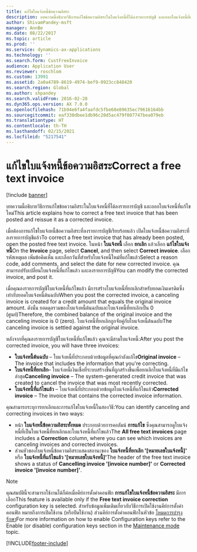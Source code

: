 ```yaml
---
title: แก้ไขใบแจ้งหนี้ข้อความอิสระ
description: บทความนี้อธิบายวิธีการแก้ไขข้อความอิสระในใบแจ้งหนี้ที่ได้ลงรายการบัญชี และออกใบแจ้งหนี้ที่แก้ไขใหม่
author: ShivamPandey-msft
manager: AnnBe
ms.date: 08/22/2017
ms.topic: article
ms.prod: ''
ms.service: dynamics-ax-applications
ms.technology: ''
ms.search.form: CustFreeInvoice
audience: Application User
ms.reviewer: roschlom
ms.custom: 13991
ms.assetid: 2a0a4789-8619-4974-bef9-0923cc848420
ms.search.region: Global
ms.author: shpandey
ms.search.validFrom: 2016-02-28
ms.dyn365.ops.version: AX 7.0.0
ms.openlocfilehash: 71b94e6fa4faafdc5fbe68e89635ec79616164bb
ms.sourcegitcommit: eaf330dbee1db96c20d5ac479f007747bea079eb
ms.translationtype: HT
ms.contentlocale: th-TH
ms.lasthandoff: 02/15/2021
ms.locfileid: "5217541"
---
```

# <a name="correct-a-free-text-invoice"></a><span data-ttu-id="e5712-103">แก้ไขใบแจ้งหนี้ข้อความอิสระ</span><span class="sxs-lookup"><span data-stu-id="e5712-103">Correct a free text invoice</span></span>

[!include [banner](../includes/banner.md)]

<span data-ttu-id="e5712-104">บทความนี้อธิบายวิธีการแก้ไขข้อความอิสระในใบแจ้งหนี้ที่ได้ลงรายการบัญชี และออกใบแจ้งหนี้ที่แก้ไขใหม่</span><span class="sxs-lookup"><span data-stu-id="e5712-104">This article explains how to correct a free text invoice that has been posted and reissue it as a corrected invoice.</span></span>

<span data-ttu-id="e5712-105">เมื่อต้องการแก้ไขใบแจ้งหนี้ข้อความอิสระที่ลงรายการบัญชีเรียบร้อยแล้ว เปิดใบแจ้งหนี้ข้อความอิสระที่ลงรายการบัญชีแล้ว</span><span class="sxs-lookup"><span data-stu-id="e5712-105">To correct a free text invoice that has already been posted, open the posted free text invoice.</span></span> <span data-ttu-id="e5712-106">ในหน้า **ใบแจ้งหนี้** เลือก **ยกเลิก** แล้วเลือก **แก้ไขใบแจ้งหนี้**</span><span class="sxs-lookup"><span data-stu-id="e5712-106">On the **Invoice** page, select **Cancel**, and then select **Correct invoice**.</span></span> <span data-ttu-id="e5712-107">เลือกรหัสเหตุผล เพิ่มข้อคิดเห็น และเลือกวันที่สำหรับใบแจ้งหนี้ใหม่ที่แก้ไขแล้ว</span><span class="sxs-lookup"><span data-stu-id="e5712-107">Select a reason code, add comments, and select the date for new corrected invoice.</span></span> <span data-ttu-id="e5712-108">คุณสามารถปรับเปลี่ยนใบแจ้งหนี้ที่แก้ไขแล้ว และลงรายการบัญชี</span><span class="sxs-lookup"><span data-stu-id="e5712-108">You can modify the corrected invoice, and post it.</span></span> 

<span data-ttu-id="e5712-109">เมื่อคุณลงรายการบัญชีใบแจ้งหนี้ที่แก้ไขแล้ว มีการสร้างใบแจ้งหนี้ที่ยกเลิกสำหรับยอดเงินเครดิตซึ่งเท่ากับยอดใบแจ้งหนี้ต้นฉบับ</span><span class="sxs-lookup"><span data-stu-id="e5712-109">When you post the corrected invoice, a canceling invoice is created for a credit amount that equals the original invoice amount.</span></span> <span data-ttu-id="e5712-110">ดังนั้น ยอดดุลรวมของใบแจ้งหนี้ต้นฉบับและใบแจ้งหนี้ที่ยกเลิกเป็น 0 (ศูนย์)</span><span class="sxs-lookup"><span data-stu-id="e5712-110">Therefore, the combined balance of the original invoice and the canceling invoice is 0 (zero).</span></span> <span data-ttu-id="e5712-111">ใบแจ้งหนี้ที่ยกเลิกถูกจับคู่กับใบแจ้งหนี้ต้นฉบับ</span><span class="sxs-lookup"><span data-stu-id="e5712-111">The canceling invoice is settled against the original invoice.</span></span> 

<span data-ttu-id="e5712-112">หลังจากที่คุณลงรายการบัญชีใบแจ้งหนี้ที่แก้ไขแล้ว คุณจะมีสามใบแจ้งหนี้:</span><span class="sxs-lookup"><span data-stu-id="e5712-112">After you post the corrected invoice, you will have three invoices:</span></span>

-   <span data-ttu-id="e5712-113">**ใบแจ้งหนี้ต้นฉบับ** – ใบแจ้งหนี้ที่ประกอบด้วยข้อมูลที่คุณกำลังแก้ไข</span><span class="sxs-lookup"><span data-stu-id="e5712-113">**Original invoice** – The invoice that includes the information that you're correcting.</span></span>
-   <span data-ttu-id="e5712-114">**ใบแจ้งหนี้ที่ยกเลิก**– ใบแจ้งหนี้เงินเชื่อที่ระบบสร้างขึ้นที่ถูกสร้างขึ้นเพื่อยกเลิกใบแจ้งหนี้ที่มีแก้ไขล่าสุด</span><span class="sxs-lookup"><span data-stu-id="e5712-114">**Canceling invoice** – The system-generated credit invoice that was created to cancel the invoice that was most recently corrected.</span></span>
-   <span data-ttu-id="e5712-115">**ใบแจ้งหนี้ที่แก้ไขแล้ว** – ใบแจ้งหนี้ที่ประกอบด้วยข้อมูลใบแจ้งหนี้ที่แก้ไขแล้ว</span><span class="sxs-lookup"><span data-stu-id="e5712-115">**Corrected invoice** – The invoice that contains the corrected invoice information.</span></span>

<span data-ttu-id="e5712-116">คุณสามารถระบุการยกเลิกและการแก้ไขใบแจ้งหนี้ในสองวิธี:</span><span class="sxs-lookup"><span data-stu-id="e5712-116">You can identify canceling and correcting invoices in two ways:</span></span>

-   <span data-ttu-id="e5712-117">หน้า **ใบแจ้งหนี้ข้อความอิสระทั้งหมด** ประกอบด้วยการคอลัมน์ **การแก้ไข** ซึ่งคุณสามารถดูใบแจ้งหนี้ที่เป็นใบแจ้งหนี้ที่ยกเลิกและใบแจ้งหนี้ที่แก้ไขแล้ว</span><span class="sxs-lookup"><span data-stu-id="e5712-117">The **All free text invoices** page includes a **Correction** column, where you can see which invoices are canceling invoices and corrected invoices.</span></span>
-   <span data-ttu-id="e5712-118">ส่วนหัวของใบแจ้งหนี้ข้อความอิสระแสดงสถานะของ **ใบแจ้งหนี้ที่ยกเลิก '\[หมายเลขใบแจ้งหนี้\]'** หรือ **ใบแจ้งหนี้ที่แก้ไขแล้ว '\[หมายเลขใบแจ้งหนี้\]'**</span><span class="sxs-lookup"><span data-stu-id="e5712-118">The header of the free text invoice shows a status of **Cancelling invoice '\[invoice number\]'** or **Corrected invoice '\[invoice number\]'**.</span></span>

> [!NOTE]
> <span data-ttu-id="e5712-119">คุณสมบัตินี้จะสามารถใช้งานได้ก็ต่อเมื่อคีย์การตั้งค่าคอนฟิก **การแก้ไขใบแจ้งหนี้ข้อความอิสระ** มีการเลือก</span><span class="sxs-lookup"><span data-stu-id="e5712-119">This feature is available only if the **Free text invoice correction** configuration key is selected.</span></span> <span data-ttu-id="e5712-120">สำหรับข้อมูลเพิ่มเติมเกี่ยวกับวิธีการเปิดใช้งานคีย์การตั้งค่าคอนฟิก หมายถึงการเปิดใช้งาน (หรือปิดใช้งาน) ส่วนคีย์การตั้งค่าคอนฟิกในหัวข้อ [โหมดการบำรุงรักษา](../../fin-ops-core/dev-itpro/sysadmin/maintenance-mode.md)</span><span class="sxs-lookup"><span data-stu-id="e5712-120">For more information on how to enable Configuration keys refer to the Enable (or disable) configuration keys section in the [Maintenance mode](../../fin-ops-core/dev-itpro/sysadmin/maintenance-mode.md) topic.</span></span> 





[!INCLUDE[footer-include](../../includes/footer-banner.md)]